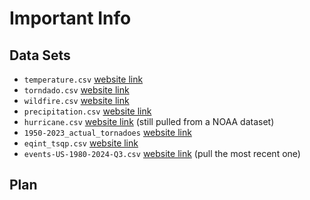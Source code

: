 # Important Info

## Data Sets

- `temperature.csv` [website link](https://www.ncei.noaa.gov/access/monitoring/climate-at-a-glance/national/time-series/110/tavg/1/0/1895-2024?base_prd=true&begbaseyear=1901&endbaseyear=2000)
- `torndado.csv` [website link](https://www.ncei.noaa.gov/access/monitoring/tornadoes/1/0?fatalities=false)
- `wildfire.csv` [website link](https://www.ncei.noaa.gov/access/monitoring/wildfires/month/0)
- `precipitation.csv` [website link](https://www.ncei.noaa.gov/access/monitoring/climate-at-a-glance/national/time-series/110/pcp/1/0/1895-2024?base_prd=true&begbaseyear=1895&endbaseyear=2000)
- `hurricane.csv` [website link](https://www.kaggle.com/datasets/utkarshx27/noaa-atlantic-hurricane-database/data) (still pulled from a NOAA dataset)
- `1950-2023_actual_tornadoes` [website link](https://www.spc.noaa.gov/wcm/)
- `eqint_tsqp.csv` [website link](https://www.ngdc.noaa.gov/hazard/eq-intensity.shtml)
- `events-US-1980-2024-Q3.csv` [website link](https://www.ncei.noaa.gov/archive/archive-management-system/OAS/bin/prd/jquery/accession/download/209268) (pull the most recent one)

## Plan
